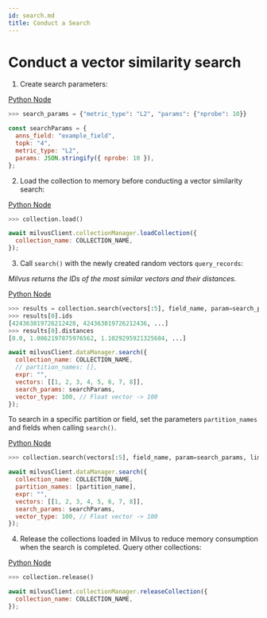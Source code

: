 ```yaml
---
id: search.md
title: Conduct a Search
---
```


# Conduct a vector similarity search

1. Create search parameters:

<div class="multipleCode">
  <a href="?python">Python </a>
  <a href="?javascript">Node</a>
</div>


```python
>>> search_params = {"metric_type": "L2", "params": {"nprobe": 10}}
```

```javascript
const searchParams = {
  anns_field: "example_field",
  topk: "4",
  metric_type: "L2",
  params: JSON.stringify({ nprobe: 10 }),
};
```

2. Load the collection to memory before conducting a vector similarity search:

<div class="multipleCode">
  <a href="?python">Python </a>
  <a href="?javascript">Node</a>
</div>


```python
>>> collection.load()
```

```javascript
await milvusClient.collectionManager.loadCollection({
  collection_name: COLLECTION_NAME,
});
```

3. Call `search()` with the newly created random vectors `query_records`:

_Milvus returns the IDs of the most similar vectors and their distances._

<div class="multipleCode">
  <a href="?python">Python </a>
  <a href="?javascript">Node</a>
</div>


```python
>>> results = collection.search(vectors[:5], field_name, param=search_params, limit=10, expr=None)
>>> results[0].ids
[424363819726212428, 424363819726212436, ...]
>>> results[0].distances
[0.0, 1.0862197875976562, 1.1029295921325684, ...]
```

```javascript
await milvusClient.dataManager.search({
  collection_name: COLLECTION_NAME,
  // partition_names: [],
  expr: "",
  vectors: [[1, 2, 3, 4, 5, 6, 7, 8]],
  search_params: searchParams,
  vector_type: 100, // Float vector -> 100
});
```

To search in a specific partition or field, set the parameters `partition_names` and fields when calling `search()`.

<div class="multipleCode">
  <a href="?python">Python </a>
  <a href="?javascript">Node</a>
</div>


```python
>>> collection.search(vectors[:5], field_name, param=search_params, limit=10, expr=None, partition_names=[partition_name])
```

```javascript
await milvusClient.dataManager.search({
  collection_name: COLLECTION_NAME,
  partition_names: [partition_name],
  expr: "",
  vectors: [[1, 2, 3, 4, 5, 6, 7, 8]],
  search_params: searchParams,
  vector_type: 100, // Float vector -> 100
});
```

4. Release the collections loaded in Milvus to reduce memory consumption when the search is completed. Query other collections:

<div class="multipleCode">
  <a href="?python">Python </a>
  <a href="?javascript">Node</a>
</div>


```python
>>> collection.release()
```

```javascript
await milvusClient.collectionManager.releaseCollection({
  collection_name: COLLECTION_NAME,
});
```
